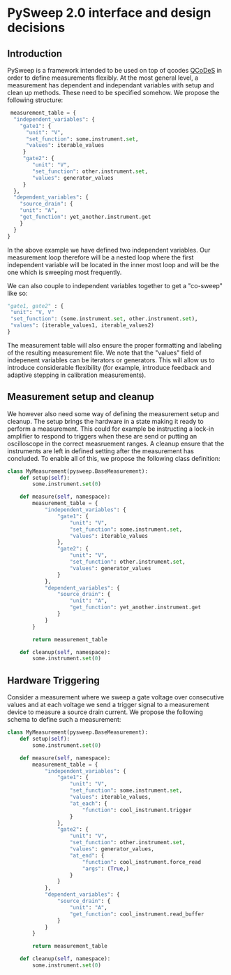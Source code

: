 # PySweep 2.0 interface and design decisions
## Introduction
PySweep is a framework intended to be used on top of qcodes [QCoDeS](https://github.com/QCoDeS/Qcodes) in order to define measurements flexibly. At the most general level, a measurement has dependent and independant variables with setup and clean up methods. These need to be specified somehow. We propose the following structure:  

```python 
 measurement_table = {
  "independent_variables": {
    "gate1": {
      "unit": "V",
      "set_function": some.instrument.set, 
      "values": iterable_values
     }
     "gate2": {
        "unit": "V",
        "set_function": other.instrument.set, 
        "values": generator_values
     }
  },
  "dependent_variables": {
    "source_drain": {
    "unit": "A", 
    "get_function": yet_another.instrument.get
    }
  }
}
```

In the above example we have defined two independent variables. Our measurement loop therefore will be a nested loop where the first independent variable will be located in the inner most loop and will be the one which is sweeping most frequently.  

We can also couple to independent variables together to get a "co-sweep" like so: 

```python
"gate1, gate2" : {
 "unit": "V, V"
 "set_function": (some.instrument.set, other.instrument.set),
 "values": (iterable_values1, iterable_values2)
}
```

The measurement table will also ensure the proper formatting and labeling of the resulting measurement file. We note that the "values" field of indepenent variables can be iterators or generators. This will allow us to introduce considerable flexibility (for example, introduce feedback and adaptive stepping in calibration measurements). 

## Measurement setup and cleanup 

We however also need some way of defining the measurement setup and cleanup. The setup brings the hardware in a state making it ready to perform a measurement. This could for example be instructing a lock-in amplifier to respond to triggers when these are send or putting an oscilloscope in the correct measruement ranges. A cleanup ensure that the instruments are left in defined setting after the measurement has concluded. To enable all of this, we propose the following class definition: 

```python
class MyMeasurement(pysweep.BaseMeasurement):
    def setup(self):
        some.instrument.set(0)

    def measure(self, namespace):
        measurement_table = {
            "independent_variables": {
                "gate1": {
                    "unit": "V",
                    "set_function": some.instrument.set,
                    "values": iterable_values
                },
                "gate2": {
                    "unit": "V",
                    "set_function": other.instrument.set,
                    "values": generator_values
                }
            },
            "dependent_variables": {
                "source_drain": {
                    "unit": "A",
                    "get_function": yet_another.instrument.get
                }
            }
        }

        return measurement_table

    def cleanup(self, namespace):
        some.instrument.set(0)
```

## Hardware Triggering

Consider a measurement where we sweep a gate voltage over consecutive values and at each voltage we send a trigger signal to a measurement device to measure a source drain current. We propose the following schema to define such a measurement: 

```python
class MyMeasurement(pysweep.BaseMeasurement):
    def setup(self):
        some.instrument.set(0)

    def measure(self, namespace):
        measurement_table = {
            "independent_variables": {
                "gate1": {
                    "unit": "V",
                    "set_function": some.instrument.set,
                    "values": iterable_values, 
                    "at_each": {
                        "function": cool_instrument.trigger
                    }
                },
                "gate2": {
                    "unit": "V",
                    "set_function": other.instrument.set,
                    "values": generator_values, 
                    "at_end": {
                        "function": cool_instrument.force_read
                        "args": (True,)
                    }
                }
            },
            "dependent_variables": {
                "source_drain": {
                    "unit": "A",
                    "get_function": cool_instrument.read_buffer
                }
            }
        }

        return measurement_table

    def cleanup(self, namespace):
        some.instrument.set(0)
```
